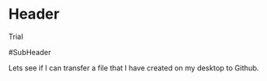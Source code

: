 # Header

Trial 

#SubHeader

Lets see if I can transfer a file that I have created on my desktop to Github.